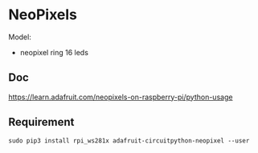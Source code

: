 # NeoPixels

Model:  
- neopixel ring 16 leds
    
## Doc
https://learn.adafruit.com/neopixels-on-raspberry-pi/python-usage
## Requirement
```
sudo pip3 install rpi_ws281x adafruit-circuitpython-neopixel --user
```